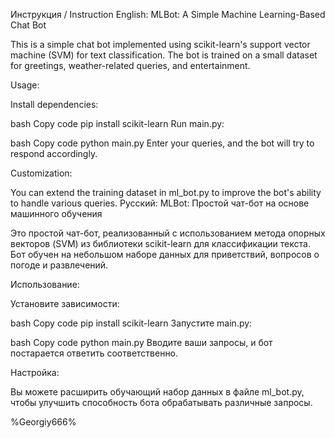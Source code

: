 Инструкция / Instruction
English:
MLBot: A Simple Machine Learning-Based Chat Bot

This is a simple chat bot implemented using scikit-learn's support vector machine (SVM) for text classification. The bot is trained on a small dataset for greetings, weather-related queries, and entertainment.

Usage:

Install dependencies:

bash
Copy code
pip install scikit-learn
Run main.py:

bash
Copy code
python main.py
Enter your queries, and the bot will try to respond accordingly.

Customization:

You can extend the training dataset in ml_bot.py to improve the bot's ability to handle various queries.
Русский:
MLBot: Простой чат-бот на основе машинного обучения

Это простой чат-бот, реализованный с использованием метода опорных векторов (SVM) из библиотеки scikit-learn для классификации текста. Бот обучен на небольшом наборе данных для приветствий, вопросов о погоде и развлечений.

Использование:

Установите зависимости:

bash
Copy code
pip install scikit-learn
Запустите main.py:

bash
Copy code
python main.py
Вводите ваши запросы, и бот постарается ответить соответственно.

Настройка:

Вы можете расширить обучающий набор данных в файле ml_bot.py, чтобы улучшить способность бота обрабатывать различные запросы.

%Georgiy666%
